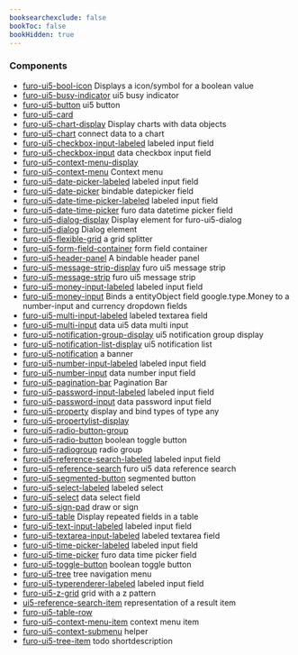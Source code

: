 ```yaml
---
booksearchexclude: false
bookToc: false
bookHidden: true
---
```


### Components

- [furo-ui5-bool-icon](furo-ui5-bool-icon.md) Displays a icon/symbol for a boolean value
- [furo-ui5-busy-indicator](furo-ui5-busy-indicator.md) ui5 busy indicator
- [furo-ui5-button](furo-ui5-button.md) ui5 button
- [furo-ui5-card](furo-ui5-card.md) 
- [furo-ui5-chart-display](furo-ui5-chart-display.md) Display charts with data objects
- [furo-ui5-chart](furo-ui5-chart.md) connect data to a chart
- [furo-ui5-checkbox-input-labeled](furo-ui5-checkbox-input-labeled.md) labeled input field
- [furo-ui5-checkbox-input](furo-ui5-checkbox-input.md) data checkbox input field
- [furo-ui5-context-menu-display](furo-ui5-context-menu-display.md) 
- [furo-ui5-context-menu](furo-ui5-context-menu.md) Context menu
- [furo-ui5-date-picker-labeled](furo-ui5-date-picker-labeled.md) labeled input field
- [furo-ui5-date-picker](furo-ui5-date-picker.md) bindable datepicker field
- [furo-ui5-date-time-picker-labeled](furo-ui5-date-time-picker-labeled.md) labeled input field
- [furo-ui5-date-time-picker](furo-ui5-date-time-picker.md) furo data datetime picker field
- [furo-ui5-dialog-display](furo-ui5-dialog-display.md) Display element for furo-ui5-dialog
- [furo-ui5-dialog](furo-ui5-dialog.md) Dialog element
- [furo-ui5-flexible-grid](furo-ui5-flexible-grid.md) a grid splitter
- [furo-ui5-form-field-container](furo-ui5-form-field-container.md) form field container
- [furo-ui5-header-panel](furo-ui5-header-panel.md) A bindable header panel
- [furo-ui5-message-strip-display](furo-ui5-message-strip-display.md) furo ui5 message strip
- [furo-ui5-message-strip](furo-ui5-message-strip.md) furo ui5 message strip
- [furo-ui5-money-input-labeled](furo-ui5-money-input-labeled.md) labeled input field
- [furo-ui5-money-input](furo-ui5-money-input.md) Binds a entityObject field google.type.Money to a number-input and currency dropdown fields
- [furo-ui5-multi-input-labeled](furo-ui5-multi-input-labeled.md) labeled textarea field
- [furo-ui5-multi-input](furo-ui5-multi-input.md) data ui5 data multi input
- [furo-ui5-notification-group-display](furo-ui5-notification-group-display.md) ui5 notification group display
- [furo-ui5-notification-list-display](furo-ui5-notification-list-display.md) ui5 notification list
- [furo-ui5-notification](furo-ui5-notification.md) a banner
- [furo-ui5-number-input-labeled](furo-ui5-number-input-labeled.md) labeled input field
- [furo-ui5-number-input](furo-ui5-number-input.md) data number input field
- [furo-ui5-pagination-bar](furo-ui5-pagination-bar.md) Pagination Bar
- [furo-ui5-password-input-labeled](furo-ui5-password-input-labeled.md) labeled input field
- [furo-ui5-password-input](furo-ui5-password-input.md) data password input field
- [furo-ui5-property](furo-ui5-property.md) display and bind types of type any
- [furo-ui5-propertylist-display](furo-ui5-propertylist-display.md) 
- [furo-ui5-radio-button-group](furo-ui5-radio-button-group.md) 
- [furo-ui5-radio-button](furo-ui5-radio-button.md) boolean toggle button
- [furo-ui5-radiogroup](furo-ui5-radiogroup.md) radio group
- [furo-ui5-reference-search-labeled](furo-ui5-reference-search-labeled.md) labeled input field
- [furo-ui5-reference-search](furo-ui5-reference-search.md) furo ui5 data reference search
- [furo-ui5-segmented-button](furo-ui5-segmented-button.md) segmented button
- [furo-ui5-select-labeled](furo-ui5-select-labeled.md) labeled select
- [furo-ui5-select](furo-ui5-select.md) data select field
- [furo-ui5-sign-pad](furo-ui5-sign-pad.md) draw or sign
- [furo-ui5-table](furo-ui5-table.md) Display repeated fields in a table
- [furo-ui5-text-input-labeled](furo-ui5-text-input-labeled.md) labeled input field
- [furo-ui5-textarea-input-labeled](furo-ui5-textarea-input-labeled.md) labeled textarea field
- [furo-ui5-time-picker-labeled](furo-ui5-time-picker-labeled.md) labeled input field
- [furo-ui5-time-picker](furo-ui5-time-picker.md) furo data time picker field
- [furo-ui5-toggle-button](furo-ui5-toggle-button.md) boolean toggle button
- [furo-ui5-tree](furo-ui5-tree.md) tree navigation menu
- [furo-ui5-typerenderer-labeled](furo-ui5-typerenderer-labeled.md) labeled input field
- [furo-ui5-z-grid](furo-ui5-z-grid.md) grid with a z pattern
- [ui5-reference-search-item](ui5-reference-search-item.md) representation of a result item
- [furo-ui5-table-row](furo-ui5-table-row.md) 
- [furo-ui5-context-menu-item](furo-ui5-context-menu-item.md) context menu item
- [furo-ui5-context-submenu](furo-ui5-context-submenu.md) helper
- [furo-ui5-tree-item](furo-ui5-tree-item.md) todo shortdescription
